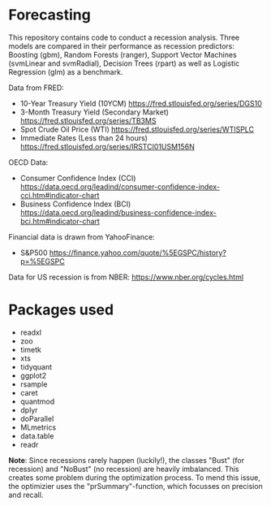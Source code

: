 # Forecasting

This repository contains code to conduct a recession analysis. Three models are compared in their performance as recession predictors: Boosting (gbm), Random Forests (ranger), Support Vector Machines (svmLinear and svmRadial), Decision Trees (rpart) as well as Logistic Regression (glm) as a benchmark.

Data from FRED:
* 10-Year Treasury Yield (10YCM) https://fred.stlouisfed.org/series/DGS10
* 3-Month Treasury Yield (Secondary Market) https://fred.stlouisfed.org/series/TB3MS
* Spot Crude Oil Price (WTI) https://fred.stlouisfed.org/series/WTISPLC
* Immediate Rates (Less than 24 hours) https://fred.stlouisfed.org/series/IRSTCI01USM156N

OECD Data:
* Consumer Confidence Index (CCI) https://data.oecd.org/leadind/consumer-confidence-index-cci.htm#indicator-chart
* Business Confidence Index (BCI) https://data.oecd.org/leadind/business-confidence-index-bci.htm#indicator-chart

Financial data is drawn from YahooFinance:
* S&P500 https://finance.yahoo.com/quote/%5EGSPC/history?p=%5EGSPC

Data for US recession is from NBER:
https://www.nber.org/cycles.html

# Packages used 
* readxl
* zoo
* timetk
* xts
* tidyquant
* ggplot2
* rsample
* caret
* quantmod
* dplyr
* doParallel
* MLmetrics
* data.table
* readr

**Note**: Since recessions rarely happen (luckily!), the classes "Bust" (for recession) and "NoBust" (no recession) are heavily imbalanced. This creates some problem during the optimization process. To mend this issue, the optimizier uses the "prSummary"-function, which focusses on precision and recall. 
